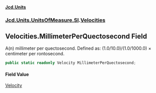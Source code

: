 #### [Jcd.Units](index.md 'index')
### [Jcd.Units.UnitsOfMeasure.SI](Jcd.Units.UnitsOfMeasure.SI.md 'Jcd.Units.UnitsOfMeasure.SI').[Velocities](Velocities.md 'Jcd.Units.UnitsOfMeasure.SI.Velocities')

## Velocities.MillimeterPerQuectosecond Field

A(n) millimeter per quectosecond. Defined as: (1.0/10.0)/(1.0/1000.0) × centimeter per rontosecond.

```csharp
public static readonly Velocity MillimeterPerQuectosecond;
```

#### Field Value
[Velocity](Velocity.md 'Jcd.Units.UnitTypes.Velocity')
